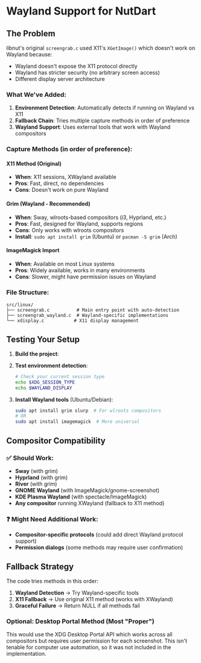 # Wayland Support for NutDart

## The Problem
libnut's original `screengrab.c` used X11's `XGetImage()` which doesn't work on Wayland because:
- Wayland doesn't expose the X11 protocol directly
- Wayland has stricter security (no arbitrary screen access)
- Different display server architecture

### What We've Added:

1. **Environment Detection**: Automatically detects if running on Wayland vs X11
2. **Fallback Chain**: Tries multiple capture methods in order of preference
3. **Wayland Support**: Uses external tools that work with Wayland compositors

### Capture Methods (in order of preference):

#### X11 Method (Original)
- **When**: X11 sessions, XWayland available
- **Pros**: Fast, direct, no dependencies
- **Cons**: Doesn't work on pure Wayland

#### Grim (Wayland - Recommended)
- **When**: Sway, wlroots-based compositors (i3, Hyprland, etc.)
- **Pros**: Fast, designed for Wayland, supports regions
- **Cons**: Only works with wlroots compositors
- **Install**: `sudo apt install grim` (Ubuntu) or `pacman -S grim` (Arch)

#### ImageMagick Import
- **When**: Available on most Linux systems  
- **Pros**: Widely available, works in many environments
- **Cons**: Slower, might have permission issues on Wayland

### File Structure:
```
src/linux/
├── screengrab.c          # Main entry point with auto-detection
├── screengrab_wayland.c  # Wayland-specific implementations
└── xdisplay.c           # X11 display management
```

## Testing Your Setup

1. **Build the project**:

2. **Test environment detection**:
   ```bash
   # Check your current session type
   echo $XDG_SESSION_TYPE
   echo $WAYLAND_DISPLAY
   ```

3. **Install Wayland tools** (Ubuntu/Debian):
   ```bash
   sudo apt install grim slurp  # For wlroots compositors
   # OR
   sudo apt install imagemagick  # More universal
   ```

## Compositor Compatibility

### ✅ Should Work:
- **Sway** (with grim)
- **Hyprland** (with grim)  
- **River** (with grim)
- **GNOME Wayland** (with ImageMagick/gnome-screenshot)
- **KDE Plasma Wayland** (with spectacle/ImageMagick)
- **Any compositor** running XWayland (fallback to X11 method)

### ❓ Might Need Additional Work:
- **Compositor-specific protocols** (could add direct Wayland protocol support)
- **Permission dialogs** (some methods may require user confirmation)

## Fallback Strategy

The code tries methods in this order:
1. **Wayland Detection** → Try Wayland-specific tools
2. **X11 Fallback** → Use original X11 method (works with XWayland)
3. **Graceful Failure** → Return NULL if all methods fail

### Optional: Desktop Portal Method (Most "Proper")
This would use the XDG Desktop Portal API which works across all compositors but requires user permission for each screenshot. This isn't tenable for computer use automation, so it was not included in the implementation.
